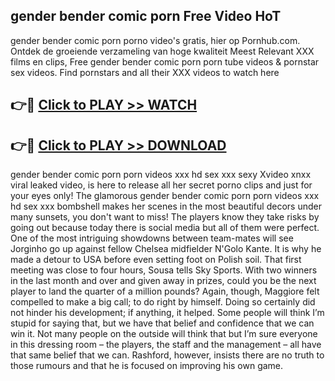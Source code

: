 ## gender bender comic porn Free Video HoT 

gender bender comic porn porno video's gratis, hier op Pornhub.com. Ontdek de groeiende verzameling van hoge kwaliteit Meest Relevant XXX films en clips,
Free gender bender comic porn porn tube videos & pornstar sex videos. Find pornstars and all their XXX videos to watch here


## 👉🔴 [Click to PLAY >> WATCH](http://us.freeplayer.one?title=gender_bender_comic_porn&ref=16D)

## 👉🔴 [Click to PLAY >> DOWNLOAD](http://us.freeplayer.one?title=gender_bender_comic_porn&ref=16D)


gender bender comic porn porn videos xxx hd sex xxx sexy Xvideo xnxx viral leaked video, is here to release all her secret porno clips and just for your eyes only! The glamorous gender bender comic porn porn videos xxx hd sex xxx bombshell makes her scenes in the most beautiful decors under many sunsets, you don't want to miss! The players know they take risks by going out because today there is social media but all of them were perfect. One of the most intriguing showdowns between team-mates will see Jorginho go up against fellow Chelsea midfielder N'Golo Kante. It is why he made a detour to USA before even setting foot on Polish soil. That first meeting was close to four hours, Sousa tells Sky Sports. With two winners in the last month and over and given away in prizes, could you be the next player to land the quarter of a million pounds? Again, though, Maggiore felt compelled to make a big call; to do right by himself. Doing so certainly did not hinder his development; if anything, it helped. Some people will think I’m stupid for saying that, but we have that belief and confidence that we can win it. Not many people on the outside will think that but I’m sure everyone in this dressing room – the players, the staff and the management – all have that same belief that we can. Rashford, however, insists there are no truth to those rumours and that he is focused on improving his own game.
